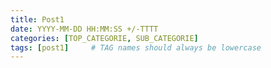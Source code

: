 ```yaml
---
title: Post1
date: YYYY-MM-DD HH:MM:SS +/-TTTT
categories: [TOP_CATEGORIE, SUB_CATEGORIE]
tags: [post1]     # TAG names should always be lowercase
---
```

